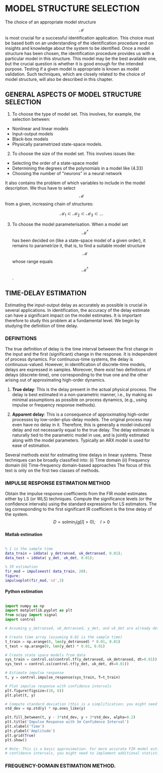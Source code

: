 # MODEL STRUCTURE SELECTION

The choice of an appropriate model structure $$\mathcal{M}$$ is most crucial for a successful identification application. This choice must be based both on an understanding of the identification procedure and on insights and knowledge about the system to be identified.
Once a model structure has been chosen, the identification procedure provides us with a particular model in this structure. This model may be the best available one, but the crucial question is whether it is good enough for the intended purpose. Testing if a given model is appropriate is known as model validation. Such techniques, which are closely related to the choice of model structure, will also be described in this chapter.

## GENERAL ASPECTS OF MODEL STRUCTURE SELECTION

1. To choose the type of model set.
This involves, for example, the selection between:
- Nonlinear and linear models
- Input-output models
- Black-box models
- Physically parametrized state-space models.

2. To choose the size of the model set.
This involves issues like:
- Selecting the order of a state-space model
- Determining the degrees of the polynomials in a model like (4.33)
- Choosing the number of "neurons" in a neural network

It also contains the problem of which variables to include in the model description. We thus have to select $$\mathcal{M}$$ from a given, increasing chain of structures:

$$\mathcal{M}_1 \subset \mathcal{M}_2 \subset \mathcal{M}_3 \subset ...$$

3. To choose the model parameterisation.
When a model set $$\mathcal{M}^*$$ has been decided on (like a state-space model of a given order), it remains to parametrize it, that is, to find a suitable model structure $$\mathcal{M}$$ whose range equals $$\mathcal{M}^*$$.

## TIME-DELAY ESTIMATION

Estimating the input-output delay as accurately as possible is crucial in several applications. In identification, the accuracy of the delay estimate can have a significant impact on the model estimates. It is important therefore to study this problem at a fundamental level. We begin by studying the definition of time delay.

### DEFINITIONS

The true definition of delay is the time interval between the first change in the input and the first (significant) change in the response. It is independent of process dynamics. For continuous-time systems, the delay is continuous-valued. However, in identification of discrete-time models, delays are expressed in samples. Moreover, there exist two definitions of delays (discrete-time), one corresponding to the true one and the other arising out of approximating high-order dynamics.

1. **True delay**: This is the delay present in the actual physical process. The delay is best estimated in a non-parametric manner, i.e., by making as minimal assumptions as possible on process dynamics, (e.g., using impulse or frequency response methods).

2. **Apparent delay**: This is a consequence of approximating high-order processes by low-order-plus-delay models. The original process may even have no delay in it. Therefore, this is generally a model-induced delay and not necessarily equal to the true delay. The delay estimate is naturally tied to the parametric model in use, and is jointly estimated along with the model parameters. Typically an ARX model is used for ease of estimation.

Several methods exist for estimating time delays in linear systems. These techniques can be broadly classified into:
(i) Time domain
(ii) Frequency domain
(iii) Time-frequency domain-based approaches
The focus of this text is only on the first two classes of methods.

### IMPULSE RESPONSE ESTIMATION METHOD

Obtain the impulse response coefficients from the FIR model estimates either by LS (or WLS) techniques. Compute the significance levels (or the confidence intervals) using the standard expressions for LS estimators. The lag corresponding to the first significant IR coefficient is the time delay of the system.
$$D = \text{sol} \min_{l} (g[l] > 0); \quad l > 0$$

#### Matlab estimation
```matlab

% 1 is the sample time
data_train = iddata( y_detransed, uk_detransed, 0.01); 
data_test = iddata( y_det, uk_det, 0.01); 

% IR estimation
fir_mod = impulseest( data_train, 20);
figure; 
impulseplot(fir_mod,'sd',3)

```
#### Python estimation
```python

import numpy as np
import matplotlib.pyplot as plt
from scipy import signal
import control

# Assuming y_detransed, uk_detransed, y_det, and uk_det are already defined numpy arrays

# Create time array (assuming 0.01 is the sample time)
t_train = np.arange(0, len(y_detransed) * 0.01, 0.01)
t_test = np.arange(0, len(y_det) * 0.01, 0.01)

# Create state space models from data
sys_train = control.ss(control.tf(y_detransed, uk_detransed, dt=0.01))
sys_test = control.ss(control.tf(y_det, uk_det, dt=0.01))

# Estimate impulse response
t, y = control.impulse_response(sys_train, T=t_train)

# Plot impulse response with confidence intervals
plt.figure(figsize=(10, 6))
plt.plot(t, y)

# Compute standard deviation (this is a simplification; you might need a more sophisticated method)
std_dev = np.std(y) * np.ones_like(y)

plt.fill_between(t, y - 3*std_dev, y + 3*std_dev, alpha=0.2)
plt.title('Impulse Response with 3σ Confidence Interval')
plt.xlabel('Time')
plt.ylabel('Amplitude')
plt.grid(True)
plt.show()

# Note: This is a basic approximation. For more accurate FIR model estimation and 
# confidence intervals, you might need to implement additional statistical methods.

```
### FREQUENCY-DOMAIN ESTIMATION METHOD.








